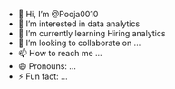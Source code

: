 - 👋 Hi, I’m @Pooja0010
- 👀 I’m interested in data analytics
- 🌱 I’m currently learning Hiring analytics
- 💞️ I’m looking to collaborate on ...
- 📫 How to reach me ...
- 😄 Pronouns: ...
- ⚡ Fun fact: ...

<!---
Pooja0010/Pooja0010 is a ✨ special ✨ repository because its `README.md` (this file) appears on your GitHub profile.
You can click the Preview link to take a look at your changes.
--->
